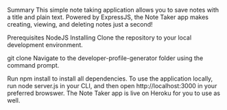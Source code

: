 Summary
This simple note taking application allows you to save notes with a title and plain text. Powered by ExpressJS, the Note Taker app makes creating, viewing, and deleting notes just a second!

Prerequisites
NodeJS
Installing
Clone the repository to your local development environment.

git clone 
Navigate to the developer-profile-generator folder using the command prompt.

Run npm install to install all dependencies. To use the application locally, run node server.js in your CLI, and then open http://localhost:3000 in your preferred browswer. The Note Taker app is live on Heroku for you to use as well.